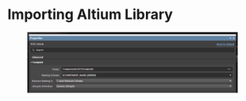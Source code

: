 # Importing Altium Library

<figure><img src="../.gitbook/assets/image (19).png" alt=""><figcaption></figcaption></figure>


